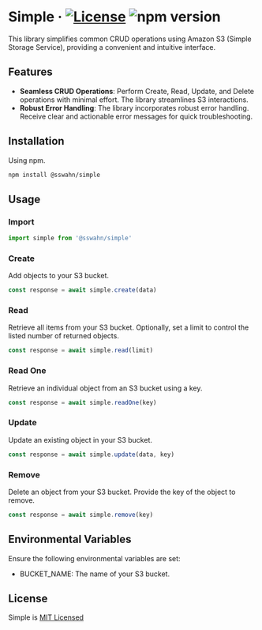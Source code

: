 # Simple · [![License](https://img.shields.io/badge/License-MIT-blue.svg)](https://github.com/sswahn/simple/blob/main/LICENSE) ![npm version](https://img.shields.io/npm/v/@sswahn/simple)

This library simplifies common CRUD operations using Amazon S3 (Simple Storage Service), providing a convenient and intuitive interface.  

## Features

- **Seamless CRUD Operations**: Perform Create, Read, Update, and Delete operations with minimal effort. The library streamlines S3 interactions.
- **Robust Error Handling**: The library incorporates robust error handling. Receive clear and actionable error messages for quick troubleshooting.

## Installation
Using npm.
```bash
npm install @sswahn/simple
```

## Usage  

### Import
```javascript
import simple from '@sswahn/simple'
```

### Create
Add objects to your S3 bucket.
```javascript
const response = await simple.create(data)
```  

### Read
Retrieve all items from your S3 bucket. Optionally, set a limit to control the listed number of returned objects.
```javascript
const response = await simple.read(limit)
```

### Read One
Retrieve an individual object from an S3 bucket using a key.
```javascript
const response = await simple.readOne(key)
```  

### Update
Update an existing object in your S3 bucket.
```javascript
const response = await simple.update(data, key)
```

### Remove
Delete an object from your S3 bucket. Provide the key of the object to remove.
```javascript
const response = await simple.remove(key)
```

## Environmental Variables
Ensure the following environmental variables are set:

- BUCKET_NAME: The name of your S3 bucket.

## License
Simple is [MIT Licensed](https://github.com/sswahn/simple/blob/main/LICENSE)
